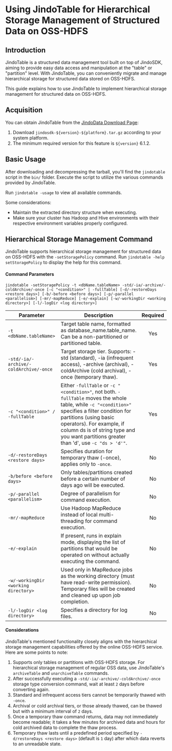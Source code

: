 # Using JindoTable for Hierarchical Storage Management of Structured Data on OSS-HDFS

## Introduction

JindoTable is a structured data management tool built on top of JindoSDK, aiming to provide easy data access and manipulation at the "table" or "partition" level. With JindoTable, you can conveniently migrate and manage hierarchical storage for structured data stored on OSS-HDFS.

This guide explains how to use JindoTable to implement hierarchical storage management for structured data on OSS-HDFS.

## Acquisition

You can obtain JindoTable from the [JindoData Download Page](../jindosdk/jindosdk_download.md):

1. Download `jindosdk-${version}-${platform}.tar.gz` according to your system platform.
2. The minimum required version for this feature is `${version}` 6.1.2.

## Basic Usage

After downloading and decompressing the tarball, you'll find the `jindotable` script in the `bin/` folder. Execute the script to utilize the various commands provided by JindoTable.

Run `jindotable -usage` to view all available commands.

Some considerations:
- Maintain the extracted directory structure when executing.
- Make sure your cluster has Hadoop and Hive environments with their respective environment variables properly configured.

## Hierarchical Storage Management Command

JindoTable supports hierarchical storage management for structured data on OSS-HDFS with the `-setStoragePolicy` command. Run `jindotable -help setStoragePolicy` to display the help for this command.

#### Command Parameters

```shell
jindotable -setStoragePolicy -t <dbName.tableName> -std/-ia/-archive/-coldArchive/-once [-c "<condition>" | -fullTable] [-d/-restoreDays <restore days>] [-b/-before <before days>] [-p/-parallel <parallelism>] [-mr/-mapReduce] [-e/-explain] [-w/-workingDir <working directory>] [-l/-logDir <log directory>]
```

| Parameter                                    | Description                                                                                                                                                                                                                           | Required |
|--------------------------------------------|-------------------------------------------------------------------------------------------------------------------------------------------------------------------------------------------------------------------------------------|:------:|
| `-t <dbName.tableName>`                    | Target table name, formatted as database_name.table_name. Can be a non-partitioned or partitioned table.                                                                                                                                                 |  Yes   |
| `-std/-ia/-archive/-coldArchive/-once`     | Target storage tier. Supports: -std (standard), -ia (infrequent access), -archive (archival), -coldArchive (cold archival), -once (temporary thaw).                                                                                             |  Yes   |
| `-c "<condition>" / -fullTable`            | Either `-fullTable` or `-c "<condition>"`, not both. `-fullTable` moves the whole table, while `-c "<condition>"` specifies a filter condition for partitions (using basic operators). For example, if column ds is of string type and you want partitions greater than 'd', use `-c "ds > 'd'"`. |  Yes   |
| `-d/-restoreDays <restore days>`           | Specifies duration for temporary thaw (-once), applies only to `-once`.                                                                                                                                                                |   No   |
| `-b/before <before days>`                  | Only tables/partitions created before a certain number of days ago will be executed.                                                                                                                                                        |   No   |
| `-p/-parallel <parallelism>`               | Degree of parallelism for command execution.                                                                                                                                                                                              |   No   |
| `-mr/-mapReduce`                           | Use Hadoop MapReduce instead of local multi-threading for command execution.                                                                                                                                                               |   No   |
| `-e/-explain`                              | If present, runs in explain mode, displaying the list of partitions that would be operated on without actually executing the command.                                                                                                                  |   No   |
| `-w/-workingDir <working directory>`       | Used only in MapReduce jobs as the working directory (must have read-write permission). Temporary files will be created and cleaned up upon job completion.                                                                                      |   No   |
| `-l/-logDir <log directory>`               | Specifies a directory for log files.                                                                                                                                                                                                    |   No   |

#### Considerations

JindoTable's mentioned functionality closely aligns with the hierarchical storage management capabilities offered by the online OSS-HDFS service. Here are some points to note:
1. Supports only tables or partitions with OSS-HDFS storage. For hierarchical storage management of regular OSS data, use JindoTable's `archiveTable` and `unarchiveTable` commands.
2. After successfully executing a `-std/-ia/-archive/-coldArchive/-once` storage type conversion command, wait at least `2` days before converting again.
3. Standard and infrequent access tiers cannot be temporarily thawed with `-once`.
4. Archival or cold archival tiers, or those already thawed, can be thawed but with a minimum interval of `2` days.
5. Once a temporary thaw command returns, data may not immediately become readable; it takes a few minutes for archived data and hours for cold archived data to complete the thaw process.
6. Temporary thaw lasts until a predefined period specified by `-d/restoreDays <restore days>` (default is `1` day) after which data reverts to an unreadable state.
